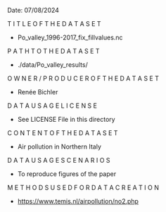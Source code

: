 Date:
07/08/2024

T I T L E O F T H E D A T A S E T
-  Po_valley_1996-2017_fix_fillvalues.nc 

P A T H T O T H E D A T A S E T
-  ./data/Po_valley_results/

O W N E R / P R O D U C E R O F T H E D A T A S E T
- Renée Bichler

D A T A U S A G E L I C E N S E
- See LICENSE File in this directory

C O N T E N T O F T H E D A T A S E T
- Air pollution in Northern Italy

D A T A U S A G E S C E N A R I O S
- To reproduce figures of the paper

M E T H O D S U S E D F O R D A T A C R E A T I O N
- https://www.temis.nl/airpollution/no2.php